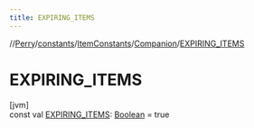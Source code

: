 ```yaml
---
title: EXPIRING_ITEMS
---
```

//[Perry](../../../../index.html)/[constants](../../index.html)/[ItemConstants](../index.html)/[Companion](index.html)/[EXPIRING_ITEMS](-e-x-p-i-r-i-n-g_-i-t-e-m-s.html)



# EXPIRING_ITEMS



[jvm]\
const val [EXPIRING_ITEMS](-e-x-p-i-r-i-n-g_-i-t-e-m-s.html): [Boolean](https://kotlinlang.org/api/latest/jvm/stdlib/kotlin/-boolean/index.html) = true




